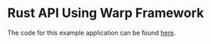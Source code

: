 # Rust API Using Warp Framework

The code for this example application can be found [here](https://github.com/massdriver-cloud/application-examples/tree/main/k8s/warp-api).

